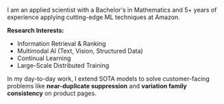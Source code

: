 I am an applied scientist with a Bachelor's in Mathematics and 5+ years of experience applying cutting-edge ML techniques at Amazon.

**Research Interests:**
- Information Retrieval & Ranking
- Multimodal AI (Text, Vision, Structured Data)
- Continual Learning
- Large-Scale Distributed Training

In my day-to-day work, I extend SOTA models to solve customer-facing problems like **near-duplicate suppression** and **variation family consistency** on product pages.
